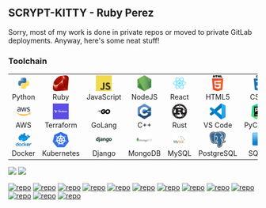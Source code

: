 ## SCRYPT-KITTY - Ruby Perez

Sorry, most of my work is done in private repos or moved to private GitLab deployments. Anyway, here's some neat stuff!

### Toolchain

<!-- icons are from https://github.com/github/explore/tree/main/topics, commit 2dca03adcddd05cb232d56c1ed100544cd57e3f8 -->
<table>
    <tr>
        <td align="center">
            <img src="https://raw.githubusercontent.com/github/explore/2dca03adcddd05cb232d56c1ed100544cd57e3f8/topics/python/python.png" height="32px" />
            <br />
            Python
        </td>
        <td align="center">
            <img src="https://raw.githubusercontent.com/github/explore/2dca03adcddd05cb232d56c1ed100544cd57e3f8/topics/ruby/ruby.png" height="32px" />
            <br />
            Ruby
        </td>
        <td align="center">
            <img src="https://raw.githubusercontent.com/github/explore/2dca03adcddd05cb232d56c1ed100544cd57e3f8/topics/javascript/javascript.png" height="32px" />
            <br />
            JavaScript
        </td>
        <td align="center">
            <img src="https://raw.githubusercontent.com/github/explore/2dca03adcddd05cb232d56c1ed100544cd57e3f8/topics/nodejs/nodejs.png" height="32px" />
            <br />
            NodeJS
        </td>
        <td align="center">
            <img src="https://raw.githubusercontent.com/github/explore/2dca03adcddd05cb232d56c1ed100544cd57e3f8/topics/react/react.png" height="32px" />
            <br />
            React
        </td>
        <td align="center">
            <img src="https://raw.githubusercontent.com/github/explore/2dca03adcddd05cb232d56c1ed100544cd57e3f8/topics/html/html.png" height="32px" />
            <br />
            HTML5
        </td>
        <td align="center">
            <img src="https://raw.githubusercontent.com/github/explore/2dca03adcddd05cb232d56c1ed100544cd57e3f8/topics/css/css.png" height="32px" />
            <br />
            CSS3
        </td>
    </tr>
    <tr>
        <td align="center">
            <img src="https://raw.githubusercontent.com/github/explore/2dca03adcddd05cb232d56c1ed100544cd57e3f8/topics/aws/aws.png" height="32px" />
            <br />
            AWS
        </td>
        <td align="center">
            <img src="https://raw.githubusercontent.com/github/explore/2dca03adcddd05cb232d56c1ed100544cd57e3f8/topics/terraform/terraform.png" height="32px" />
            <br />
            Terraform
        </td>
        <td align="center">
            <img src="https://raw.githubusercontent.com/github/explore/2dca03adcddd05cb232d56c1ed100544cd57e3f8/topics/go/go.png" height="32px" />
            <br />
            GoLang
        </td>
        <td align="center">
            <img src="https://raw.githubusercontent.com/github/explore/2dca03adcddd05cb232d56c1ed100544cd57e3f8/topics/cpp/cpp.png" height="32px" />
            <br />
            C++
        </td>
        <td align="center">
            <img src="https://raw.githubusercontent.com/github/explore/2dca03adcddd05cb232d56c1ed100544cd57e3f8/topics/rust/rust.png" height="32px" />
            <br />
            Rust
        </td>
        <td align="center">
            <img src="https://raw.githubusercontent.com/github/explore/2dca03adcddd05cb232d56c1ed100544cd57e3f8/topics/visual-studio-code/visual-studio-code.png" height="32px" />
            <br />
            VS Code
        </td>
        <td align="center">
            <img src="https://raw.githubusercontent.com/github/explore/2dca03adcddd05cb232d56c1ed100544cd57e3f8/topics/pycharm/pycharm.png" height="32px" />
            <br />
            PyCharm
        </td>
    </tr>
    <tr>
        <td align="center">
            <img src="https://raw.githubusercontent.com/github/explore/2dca03adcddd05cb232d56c1ed100544cd57e3f8/topics/docker/docker.png" height="32px" />
            <br />
            Docker
        </td>
        <td align="center">
            <img src="https://raw.githubusercontent.com/github/explore/2dca03adcddd05cb232d56c1ed100544cd57e3f8/topics/kubernetes/kubernetes.png" height="32px" />
            <br />
            Kubernetes
        </td>
        <td align="center">
            <img src="https://raw.githubusercontent.com/github/explore/2dca03adcddd05cb232d56c1ed100544cd57e3f8/topics/django/django.png" height="32px" />
            <br />
            Django
        </td>
        <td align="center">
            <img src="https://raw.githubusercontent.com/github/explore/2dca03adcddd05cb232d56c1ed100544cd57e3f8/topics/mongodb/mongodb.png" height="32px" />
            <br />
            MongoDB
        </td>
        <td align="center">
            <img src="https://raw.githubusercontent.com/github/explore/2dca03adcddd05cb232d56c1ed100544cd57e3f8/topics/mysql/mysql.png" height="32px" />
            <br />
            MySQL
        </td>
        <td align="center">
            <img src="https://raw.githubusercontent.com/github/explore/2dca03adcddd05cb232d56c1ed100544cd57e3f8/topics/postgresql/postgresql.png" height="32px" />
            <br />
            PostgreSQL
        </td>
        <td align="center">
            <img src="https://raw.githubusercontent.com/github/explore/2dca03adcddd05cb232d56c1ed100544cd57e3f8/topics/sqlite/sqlite.png" height="32px" />
            <br />
            SQLite
        </td>
    </tr>
</table>


<!-- card generated by https://github.com/anuraghazra/github-readme-stats -->
<img src="https://github-readme-stats-git-masterrstaa-rickstaa.vercel.app/api/top-langs?username=scrypt-kitty&theme=gotham" />
<img src="https://github-readme-stats-git-masterrstaa-rickstaa.vercel.app/api?username=scrypt-kitty&hide=contribs,prs,issues&show_icons=true&theme=gotham" />

[![repo](https://github-readme-stats-git-masterrstaa-rickstaa.vercel.app/api/pin?username=scrypt-kitty&theme=gotham&repo=brave-browser)](https://github.com/scrypt-kitty/brave-browser)
[![repo](https://github-readme-stats-git-masterrstaa-rickstaa.vercel.app/api/pin?username=scrypt-kitty&theme=gotham&repo=chatALL)](https://github.com/scrypt-kitty/chatALL)
[![repo](https://github-readme-stats-git-masterrstaa-rickstaa.vercel.app/api/pin?username=scrypt-kitty&theme=gotham&repo=cloudsploit)](https://github.com/scrypt-kitty/cloudsploit)
[![repo](https://github-readme-stats-git-masterrstaa-rickstaa.vercel.app/api/pin?username=scrypt-kitty&theme=gotham&repo=scoutsuite)](https://github.com/scrypt-kitty/scoutesuite)
[![repo](https://github-readme-stats-git-masterrstaa-rickstaa.vercel.app/api/pin?username=scrypt-kitty&theme=gotham&repo=prowler)](https://github.com/scrypt-kitty/prowler)
[![repo](https://github-readme-stats-git-masterrstaa-rickstaa.vercel.app/api/pin?username=scrypt-kitty&theme=gotham&repo=former2)](https://github.com/scrypt-kitty/former2)
[![repo](https://github-readme-stats-git-masterrstaa-rickstaa.vercel.app/api/pin?username=scrypt-kitty&theme=gotham&repo=sonarqube)](https://github.com/scrypt-kitty/sonarqube)
[![repo](https://github-readme-stats-git-masterrstaa-rickstaa.vercel.app/api/pin?username=scrypt-kitty&theme=gotham&repo=VORP-Inventory)](https://github.com/scrypt-kitty/VORP-Inventory)
[![repo](https://github-readme-stats-git-masterrstaa-rickstaa.vercel.app/api/pin?username=scrypt-kitty&theme=gotham&repo=rancher)](https://github.com/scrypt-kitty/rancher)
[![repo](https://github-readme-stats-git-masterrstaa-rickstaa.vercel.app/api/pin?username=scrypt-kitty&theme=gotham&repo=vault)](https://github.com/scrypt-kitty/vault)
[![repo](https://github-readme-stats-git-masterrstaa-rickstaa.vercel.app/api/pin?username=scrypt-kitty&theme=gotham&repo=consul)](https://github.com/scrypt-kitty/consul)
[![repo](https://github-readme-stats-git-masterrstaa-rickstaa.vercel.app/api/pin?username=scrypt-kitty&theme=gotham&repo=terraform)](https://github.com/scrypt-kitty/terraform)
[![repo](https://github-readme-stats-git-masterrstaa-rickstaa.vercel.app/api/pin?username=scrypt-kitty&theme=gotham&repo=opentofu)](https://github.com/scrypt-kitty/opentofu)



